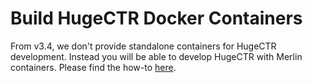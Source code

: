 # Build HugeCTR Docker Containers

From v3.4, we don't provide standalone containers for HugeCTR development. Instead you will be able to develop HugeCTR with Merlin containers. Please find the how-to [here](https://nvidia-merlin.github.io/HugeCTR/master/hugectr_contributor_guide.html).
